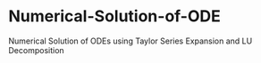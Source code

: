 # Numerical-Solution-of-ODE
Numerical Solution of ODEs using Taylor Series Expansion and LU Decomposition
